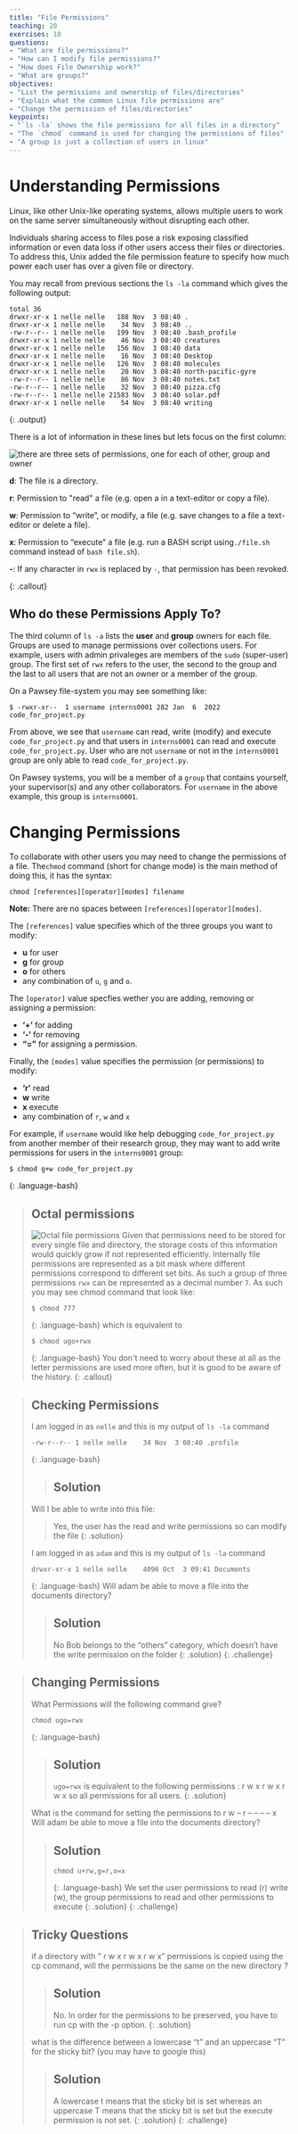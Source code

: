 ```yaml
---
title: "File Permissions"
teaching: 20
exercises: 10
questions:
- "What are file permissions?"
- "How can I modify file permissions?"
- "How does File Ownership work?"
- "What are groups?"
objectives:
- "List the permissions and ownership of files/directories"
- "Explain what the common Linux file permissions are"
- "Change the permission of files/directories"
keypoints:
- "`ls -la` shows the file permissions for all files in a directory"
- "The `chmod` command is used for changing the permissions of files"
- "A group is just a collection of users in linux"
---
```


# Understanding Permissions

Linux, like other Unix-like operating systems, allows multiple users to work on the same server simultaneously without disrupting each other.

Individuals sharing access to files pose a risk exposing classified information or even data loss if other users access their files or directories. To address this, Unix added the file permission feature to specify how much power each user has over a given file or directory.

You may recall from previous sections the `ls -la` command which gives the following output:
~~~
total 36
drwxr-xr-x 1 nelle nelle   188 Nov  3 08:40 .
drwxr-xr-x 1 nelle nelle    34 Nov  3 08:40 ..
-rw-r--r-- 1 nelle nelle   199 Nov  3 08:40 .bash_profile
drwxr-xr-x 1 nelle nelle    46 Nov  3 08:40 creatures
drwxr-xr-x 1 nelle nelle   156 Nov  3 08:40 data
drwxr-xr-x 1 nelle nelle    16 Nov  3 08:40 Desktop
drwxr-xr-x 1 nelle nelle   126 Nov  3 08:40 molecules
drwxr-xr-x 1 nelle nelle    20 Nov  3 08:40 north-pacific-gyre
-rw-r--r-- 1 nelle nelle    86 Nov  3 08:40 notes.txt
-rw-r--r-- 1 nelle nelle    32 Nov  3 08:40 pizza.cfg
-rw-r--r-- 1 nelle nelle 21583 Nov  3 08:40 solar.pdf
drwxr-xr-x 1 nelle nelle    54 Nov  3 08:40 writing
~~~
{: .output}

There is a lot of information in these lines but lets focus on the first column:

![there are three sets of permissions, one for each of other, group and owner](../fig/permissions.png)

**d**:	The file is a directory.

**r**:	Permission to "read" a file (e.g. open a in a text-editor or copy a file).

**w**:	Permission to “write”, or modify, a file (e.g. save changes to a file a text-editor or delete a file).

**x**:	Permission to “execute” a file (e.g. run a BASH script using`./file.sh` command instead of `bash file.sh`).

**-**:	If any character in `rwx` is replaced by `-`, that permission has been revoked.


{: .callout}


## Who do these Permissions Apply To?

The third column of `ls -a` lists the **user** and **group** owners for each file. Groups are used to manage permissions over collections users. For example, users with admin privaleges are members of the `sudo` (super-user) group. The first set of `rwx` refers to the user, the second to the group and the last to all users that are not an owner or a member of the group. 
 
On a Pawsey file-system you may see something like:
~~~
$ -rwxr-xr--  1 username interns0001 282 Jan  6  2022 code_for_project.py
~~~
From above, we see that `username` can read, write (modify) and execute `code_for_project.py` and that users in `interns0001` can read and execute `code_for_project.py`. User who are not `username` or not in the `interns0001` group are only able to read  `code_for_project.py`. 

On Pawsey systems, you will be a member of a `group` that contains yourself, your supervisor(s) and any other collaborators. For `username` in the above example, this group is `interns0001`.

# Changing Permissions

To collaborate with other users you may need to change the permissions of a file. The`chmod` command (short for change mode) is the main method of doing this, it has the syntax:

	chmod [references][operator][modes] filename
	
**Note:** There are no spaces between `[references][operator][modes]`.

The `[references]` value specifies which of the three groups you want to modify:
  - **u** for user
  - **g** for group
  - **o** for others
  - any combination of `u`, `g` and `o`.

The `[operator]` value specfies wether you are adding, removing or assigning a permission:
- **‘+’** for adding
- **‘-‘** for removing
- **“=”** for assigning a permission.

Finally, the `[modes]` value specifies the permission (or permissions) to modify:
- **‘r’** read
- **w** write
- **x** execute
- any combination of `r`, `w` and `x`

For example, if `username` would like help debugging `code_for_project.py` from another member of their research group, they may want to add write permissions for users in the `interns0001` group:

~~~
$ chmod g+w code_for_project.py
~~~
{: .language-bash}

> ## Octal permissions
>
> ![Octal file permissions](../fig/octal-permissions.jpg)
> Given that permissions need to be stored for every single file and directory, the storage
> costs of this information would quickly grow if not represented efficiently.
> Internally file permissions are represented as a bit mask where different permissions correspond to
> different set bits. As such a group of three permissions `rwx` can be represented as a decimal number `7`.
> As such you may see chmod command that look like:
> ~~~
> $ chmod 777
> ~~~
> {: .language-bash}
> which is equivalent to
> ~~~
> $ chmod ugo+rwx
> ~~~
> {: .language-bash}
> You don't need to worry about these at all as the letter permissions are used more often, but it is good to be aware of the history.
{: .callout}


> ## Checking Permissions
>
> I am logged in as `nelle` and this is my output of `ls -la` command
> ~~~
> -rw-r--r-- 1 nelle nelle    34 Nov  3 08:40 .profile
> ~~~
> {: .language-bash}
> > ## Solution
> Will I be able to write into this file:
> > Yes, the user has the read and write permissions so can modify the file
> {: .solution}
>
> I am logged in as `adam` and this is my output of `ls -la` command
> ~~~
> drwxr-xr-x 1 nelle nelle    4096 Oct  3 09:41 Documents
> ~~~
> {: .language-bash}
> Will adam be able to move a file into the documents directory?
> > ## Solution
> > No Bob belongs to the “others” category, which doesn’t have the write permission on the folder
> {: .solution}
{: .challenge}

> ## Changing Permissions
>
> What Permissions will the following command give?
> ~~~
> chmod ugo=rwx
> ~~~
> {: .language-bash}
> > ## Solution
> > `ugo=rwx` is equivalent to the following permissions : r w x r w x r w x so all permissions for all users.
> {: .solution}
>
> What is the command for setting the permissions to r w – r – – – – x
> Will adam be able to move a file into the documents directory?
> > ## Solution
> > ~~~
> > chmod u+rw,g=r,o=x
> > ~~~
> > {: .language-bash}
> > We set the user permissions to read (r) write (w), the group permissions to read and other permissions to execute
> {: .solution}
{: .challenge}

> ## Tricky Questions
>
> if a directory with ” r w x r w x r w x” permissions is copied using the cp command, will the permissions be the same on the new directory ?
> > ## Solution
> > No. In order for the permissions to be preserved, you have to run cp with the -p option.
> {: .solution}
>
> what is the difference between a lowercase “t” and an uppercase “T” for the sticky bit? (you may have to google this)
> > ## Solution
> > A lowercase t means that the sticky bit is set whereas an uppercase T means that the sticky bit is set but the execute permission is not set.
> {: .solution}
{: .challenge}
